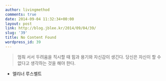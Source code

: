 ```yaml
---
author: livingmethod
comments: true
date: 2014-09-04 11:32:34+00:00
layout: post
link: http://blog.jblee.kr/2014/09/04/39/
slug: '39'
title: No Content Found
wordpress_id: 39
---
```


<blockquote>멈춰 서서 두려움을 직시할 때 힘과 용기와 자신감이 생긴다.
당신은 자신이 할 수 없다고 생각하는 것을 해야 한다.

</blockquote>




<blockquote>


</blockquote>




<blockquote>


</blockquote>


- 엘리너 루스벨트
